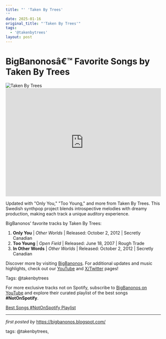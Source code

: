 ```yaml
---
title: "' 'Taken By Trees'
'"
date: 2025-01-16
original_title: "'Taken By Trees'"
tags:
  - '@takenbytrees'
layout: post
---
```

<!-- Title of the Post -->
<h1 >BigBanonosâ€™ Favorite Songs by Taken By Trees</h1> <!-- Featured Image -->
<div > <img src="https://assets.exclaim.ca/image/upload/v1703873999/up-Taken_By_Trees_.jpg" alt="Taken By Trees">
</div> <!-- Spotify Embed -->
<div > <iframe src="https://open.spotify.com/embed/playlist/2C0pSv4BlKrud2FJNhEUzi?utm_source=generator" width="100%" height="352" frameBorder="0" allowfullscreen="" allow="autoplay; clipboard-write; encrypted-media; fullscreen; picture-in-picture" loading="lazy"></iframe>
</div> <!-- Introductory Text -->
<p >Updated with "Only You," "Too Young," and more from Taken By Trees. This Swedish synthpop project blends introspective melodies with dreamy production, making each track a unique auditory experience.</p> <!-- Song Highlights -->
<div > <p>BigBanonos' favorite tracks by Taken By Trees:</p> <ol> <li><strong>Only You</strong> | <em>Other Worlds</em> | Released: October 2, 2012 | Secretly Canadian</li> <li><strong>Too Young</strong> | <em>Open Field</em> | Released: June 18, 2007 | Rough Trade</li> <li><strong>In Other Words</strong> | <em>Other Worlds</em> | Released: October 2, 2012 | Secretly Canadian</li> </ol>
</div> <!-- Footer Links -->
<div > <p>Discover more by visiting <a href="https://bigbanonos.blogspot.com/" target="_blank">BigBanonos</a>. For additional updates and music highlights, check out our <a href="https://www.youtube.com/@BigBanonos" target="_blank">YouTube</a> and <a href="https://x.com/bigbanonos" target="_blank">X/Twitter</a> pages!</p>
</div> <!-- Tags -->
<p >Tags: @takenbytrees</p>


<!--Subscribe and Playlist Links-->
<div>
    <p>For more exclusive tracks not on Spotify, subscribe to <a href="https://www.youtube.com/@BigBanonos" target="_blank">BigBanonos on YouTube</a> and explore their curated playlist of the best songs <strong>#NotOnSpotify</strong>.</p>
    <p><a href="https://www.youtube.com/playlist?list=PLtuNtuTatqI0kFahUCbtbfenC_ET5O_tr" target="_blank">Best Songs #NotOnSpotify Playlist<br /></a></p></div>

<hr />

<p><em>first posted by</em> <a href="https://bigbanonos.blogspot.com/" rel="noopener" target="_new">https://bigbanonos.blogspot.com/</a></p>

<p>tags: @takenbytrees,</p>
